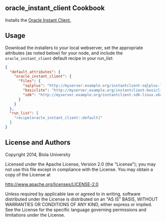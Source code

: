 ## oracle_instant_client Cookbook

Installs the [Oracle Instant Client.](http://www.oracle.com/technetwork/database/features/instant-client/index-097480.html)

## Usage

Download the installers to your local webserver, set the appropriate attributes (as noted below) for your node, and include the `oracle_instant_client` default recipe in your run_list:

```json
{
  "default_attributes": {
    "oracle_instant_client": {
      "files": {
        "sqlplus": "http://myserver.example.org/instantclient-sqlplus-linux.x64-ver.zip",
        "basiclite": "http://myserver.example.org/instantclient-basiclite-linux.x64-ver.zip",
        "sdk": "http://myserver.example.org/instantclient-sdk-linux.x64-ver.zip"
      }
    }
  },
  "run_list": [
    "recipe[oracle_instant_client::default]"
  ]
}
```

## License and Authors
 Copyright 2014, Biola University 

 Licensed under the Apache License, Version 2.0 (the "License");
 you may not use this file except in compliance with the License.
 You may obtain a copy of the License at

 http://www.apache.org/licenses/LICENSE-2.0

 Unless required by applicable law or agreed to in writing, software
 distributed under the License is distributed on an "AS IS" BASIS,
 WITHOUT WARRANTIES OR CONDITIONS OF ANY KIND, either express or implied.
 See the License for the specific language governing permissions and
 limitations under the License.

